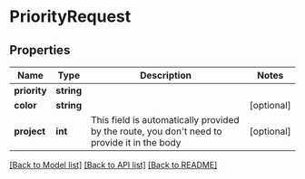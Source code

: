 # PriorityRequest

## Properties
Name | Type | Description | Notes
------------ | ------------- | ------------- | -------------
**priority** | **string** |  | 
**color** | **string** |  | [optional] 
**project** | **int** | This field is automatically provided by the route, you don&#39;t need to provide it in the body | [optional] 

[[Back to Model list]](../README.md#documentation-for-models) [[Back to API list]](../README.md#documentation-for-api-endpoints) [[Back to README]](../README.md)


